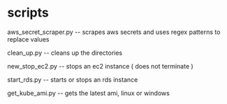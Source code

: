 # scripts

aws_secret_scraper.py -- scrapes aws secrets and uses regex patterns to replace values

clean_up.py -- cleans up the directories

new_stop_ec2.py -- stops an ec2 instance ( does not terminate )

start_rds.py -- starts or stops an rds instance 

get_kube_ami.py -- gets the latest ami, linux or windows